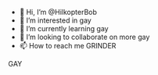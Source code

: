 - 👋 Hi, I’m @HilkopterBob
- 👀 I’m interested in gay
- 🌱 I’m currently learning gay
- 💞️ I’m looking to collaborate on more gay
- 📫 How to reach me GRINDER

GAY
<!---
HilkopterBob/HilkopterBob is a ✨ special ✨ repository because its `README.md` (this file) appears on your GitHub profile.
You can click the Preview link to take a look at your changes.
---->
